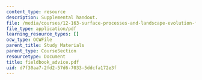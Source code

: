 ```yaml
---
content_type: resource
description: Supplemental handout.
file: /media/courses/12-163-surface-processes-and-landscape-evolution-fall-2004/d7f30aa72fd257d670335ddcfa172e3f_fieldbook_advice.pdf
file_type: application/pdf
learning_resource_types: []
ocw_type: OCWFile
parent_title: Study Materials
parent_type: CourseSection
resourcetype: Document
title: fieldbook_advice.pdf
uid: d7f30aa7-2fd2-57d6-7033-5ddcfa172e3f
---
```


